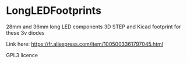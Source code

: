 # LongLEDFootprints
28mm and 36mm long LED components
3D STEP and Kicad footprint for these 3v diodes

Link here: https://fr.aliexpress.com/item/1005003361797045.html

GPL3 licence

